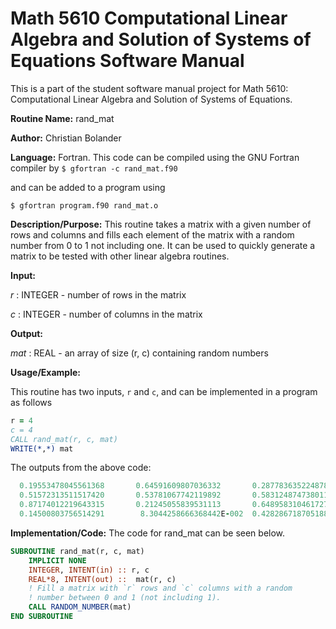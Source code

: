 # Math 5610 Computational Linear Algebra and Solution of Systems of Equations Software Manual

This is a part of the student software manual project for Math 5610: Computational Linear Algebra and Solution of Systems of Equations. 

**Routine Name:**           rand_mat

**Author:** Christian Bolander

**Language:** Fortran. This code can be compiled using the GNU Fortran compiler by
```$ gfortran -c rand_mat.f90```

and can be added to a program using

```$ gfortran program.f90 rand_mat.o ``` 

**Description/Purpose:** This routine takes a matrix with a given number of rows and columns and fills each element of the matrix with a random number from 0 to 1 not including one. It can be used to quickly generate a matrix to be tested with other linear algebra routines.

**Input:** 

*r* : INTEGER - number of rows in the matrix

*c* : INTEGER - number of columns in the matrix

**Output:** 

*mat* : REAL - an array of size (r, c) containing random numbers

**Usage/Example:**

This routine has two inputs, `r` and `c`, and can be implemented in a program as follows

```fortran
r = 4
c = 4
CALL rand_mat(r, c, mat)
WRITE(*,*) mat
```

The outputs from the above code:

```fortran
  0.19553478045561368       0.64591609807036332       0.28778363522487882       0.77345893123498888     
  0.51572313511517420       0.53781067742119892       0.58312487473801156       0.48948996514044674     
  0.87174012219643315       0.21245055839531113       0.64895831046172725       0.82264052755663353     
  0.14500803756514291        8.3044258666368442E-002  0.42828671870518820       0.28045865572420892     
```

**Implementation/Code:** The code for rand_mat can be seen below.

```fortran
SUBROUTINE rand_mat(r, c, mat)
	IMPLICIT NONE
	INTEGER, INTENT(in) :: r, c
	REAL*8, INTENT(out) ::  mat(r, c)
	! Fill a matrix with `r` rows and `c` columns with a random
	! number between 0 and 1 (not including 1).
	CALL RANDOM_NUMBER(mat)
END SUBROUTINE
```



